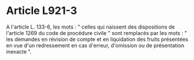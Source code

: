 # Article L921-3

A l'article L. 133-6, les mots : " celles qui naissent des dispositions de l'article 1269 du    code de procédure civile " sont remplacés par les mots : " les demandes en révision de compte et en liquidation des fruits présentées en vue d'un redressement en cas d'erreur, d'omission ou de présentation inexacte ".
